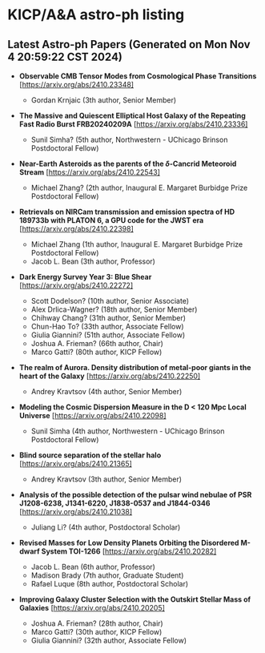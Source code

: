 # KICP/A&A astro-ph listing

## Latest Astro-ph Papers (Generated on Mon Nov  4 20:59:22 CST 2024)

- **Observable CMB Tensor Modes from Cosmological Phase Transitions**
[https://arxiv.org/abs/2410.23348]
  + Gordan Krnjaic (3th author, Senior Member)

- **The Massive and Quiescent Elliptical Host Galaxy of the Repeating Fast Radio Burst FRB20240209A**
[https://arxiv.org/abs/2410.23336]
  + Sunil Simha? (5th author, Northwestern - UChicago Brinson Postdoctoral Fellow)

- **Near-Earth Asteroids as the parents of the $\delta$-Cancrid Meteoroid Stream**
[https://arxiv.org/abs/2410.22543]
  + Michael Zhang? (2th author, Inaugural E. Margaret Burbidge Prize Postdoctoral Fellow)

- **Retrievals on NIRCam transmission and emission spectra of HD 189733b with PLATON 6, a GPU code for the JWST era**
[https://arxiv.org/abs/2410.22398]
  + Michael Zhang (1th author, Inaugural E. Margaret Burbidge Prize Postdoctoral Fellow)
  + Jacob L. Bean (3th author, Professor)

- **Dark Energy Survey Year 3: Blue Shear**
[https://arxiv.org/abs/2410.22272]
  + Scott Dodelson? (10th author, Senior Associate)
  + Alex Drlica-Wagner? (18th author, Senior Member)
  + Chihway Chang? (31th author, Senior Member)
  + Chun-Hao To? (33th author, Associate Fellow)
  + Giulia Giannini? (51th author, Associate Fellow)
  + Joshua A. Frieman? (66th author, Chair)
  + Marco Gatti? (80th author, KICP Fellow)

- **The realm of Aurora. Density distribution of metal-poor giants in the heart of the Galaxy**
[https://arxiv.org/abs/2410.22250]
  + Andrey Kravtsov (4th author, Senior Member)

- **Modeling the Cosmic Dispersion Measure in the D < 120 Mpc Local Universe**
[https://arxiv.org/abs/2410.22098]
  + Sunil Simha (4th author, Northwestern - UChicago Brinson Postdoctoral Fellow)

- **Blind source separation of the stellar halo**
[https://arxiv.org/abs/2410.21365]
  + Andrey Kravtsov (3th author, Senior Member)

- **Analysis of the possible detection of the pulsar wind nebulae of PSR J1208-6238, J1341-6220, J1838-0537 and J1844-0346**
[https://arxiv.org/abs/2410.21038]
  + Juliang Li? (4th author, Postdoctoral Scholar)

- **Revised Masses for Low Density Planets Orbiting the Disordered M-dwarf System TOI-1266**
[https://arxiv.org/abs/2410.20282]
  + Jacob L. Bean (6th author, Professor)
  + Madison Brady (7th author, Graduate Student)
  + Rafael Luque (8th author, Postdoctoral Scholar)

- **Improving Galaxy Cluster Selection with the Outskirt Stellar Mass of Galaxies**
[https://arxiv.org/abs/2410.20205]
  + Joshua A. Frieman? (28th author, Chair)
  + Marco Gatti? (30th author, KICP Fellow)
  + Giulia Giannini? (32th author, Associate Fellow)


